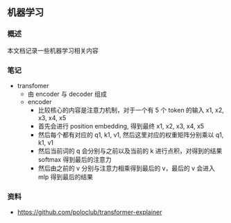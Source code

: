 ## 机器学习

### 概述

本文档记录一些机器学习相关内容

### 笔记

- transfomer
  - 由 encoder 与 decoder 组成
  - encoder
    - 比较核心的内容是注意力机制，对于一个有 5 个 token 的输入 x1, x2, x3, x4, x5
    - 首先会进行 position embedding, 得到最终 x1, x2, x3, x4, x5
    - 然后每个都有对应的 q1, k1, v1, 然后这里对应的权重矩阵分别乘以 q1, k1, v1
    - 然后当前词的 q 会分别与之前以及当前的 k 进行点积，对得到的结果 softmax 得到最后的注意力
    - 然后由之前的 v 分别与注意力相乘得到最后的 v，最后的 v 会进入 mlp 得到最后的结果

### 资料

- https://github.com/poloclub/transformer-explainer
